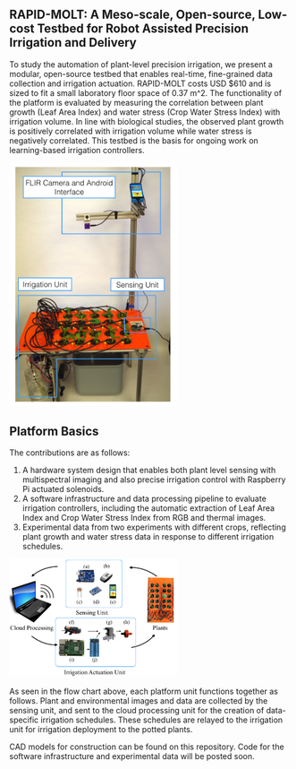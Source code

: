 ## RAPID-MOLT: A Meso-scale, Open-source, Low-cost Testbed for Robot Assisted Precision Irrigation and Delivery

To study the automation of plant-level precision irrigation, we present a modular, open-source testbed that enables real-time, fine-grained data collection and irrigation actuation. RAPID-MOLT costs USD $610 and is sized to fit a small laboratory floor space of 0.37 m^2. The functionality of the platform is evaluated by measuring the correlation between plant growth (Leaf Area Index) and water stress (Crop Water Stress Index) with irrigation volume. In line with biological studies, the observed plant growth is positively correlated with irrigation volume while water stress is negatively correlated. This testbed is the basis for ongoing work on learning-based irrigation controllers. 

<img src="/img/FullAssembly.png" alt="drawing" class="centerImage" width="300" />

## Platform Basics
The contributions are as follows:
1. A hardware system design that enables both plant level sensing with multispectral imaging and also precise irrigation control with Raspberry Pi actuated solenoids.
2. A software infrastructure and data processing pipeline to evaluate irrigation controllers, including the automatic extraction of Leaf Area Index and Crop Water Stress Index from RGB and thermal images.
3. Experimental data from two experiments with different crops, reflecting plant growth and water stress data in response to different irrigation schedules.

<img src="/img/FlowChart.png" alt="drawing" class="centerImage" width="300" />

As seen in the flow chart above, each platform unit functions together as follows. Plant and environmental images and data are collected by the sensing unit, and sent to the cloud processing unit for the creation of data-specific irrigation schedules. These schedules are relayed to the irrigation unit for irrigation deployment to the potted plants.

CAD models for construction can be found on this repository. Code for the software infrastructure and experimental data will be posted soon.

